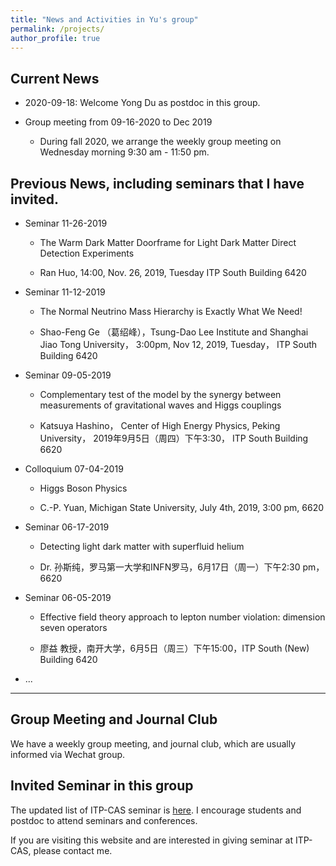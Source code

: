 ```yaml
---
title: "News and Activities in Yu's group"
permalink: /projects/
author_profile: true
---
```




## Current News

* 2020-09-18: Welcome Yong Du as postdoc in this group.

* Group meeting from 09-16-2020 to Dec 2019

   * During fall 2020, we arrange the weekly group meeting on Wednesday morning 9:30 am - 11:50 pm. 

## Previous News, including seminars that I have invited.

*  Seminar 11-26-2019 

   * The Warm Dark Matter Doorframe for Light Dark Matter Direct Detection Experiments 

   * Ran Huo, 14:00, Nov. 26, 2019, Tuesday ITP South Building 6420

* Seminar 11-12-2019 

   * The Normal Neutrino Mass Hierarchy is Exactly What We Need!

   * Shao-Feng Ge （葛绍峰），Tsung-Dao Lee Institute and Shanghai Jiao Tong University， 3:00pm, Nov 12, 2019, Tuesday， ITP South Building 6420 


*  Seminar 09-05-2019

   * Complementary test of the model by the synergy between measurements of gravitational waves and Higgs couplings

   * Katsuya Hashino， Center of High Energy Physics, Peking University， 2019年9月5日（周四）下午3:30， ITP South Building 6620


*  Colloquium 07-04-2019

   * Higgs Boson Physics

   * C.-P. Yuan, Michigan State University, July 4th, 2019, 3:00 pm, 6620

*  Seminar 06-17-2019 

   * Detecting light dark matter with superfluid helium

   * Dr. 孙斯纯，罗马第一大学和INFN罗马，6月17日（周一）下午2:30 pm，6620

* Seminar 06-05-2019 

   * Effective field theory approach to lepton number violation: dimension seven operators

   * 廖益 教授，南开大学，6月5日（周三）下午15:00，ITP South (New) Building 6420

* ...

 
----------

## Group Meeting and Journal Club

We have a weekly group meeting, and journal club, which are usually informed via Wechat group.



## Invited Seminar in this group

The updated list of ITP-CAS seminar is [here](http://www.itp.cas.cn/xshd/ztxxbg/). I encourage students and postdoc to attend seminars and conferences. 

If you are visiting this website and are interested in giving seminar at ITP-CAS, please contact me.